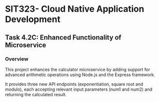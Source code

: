 # SIT323- Cloud Native Application Development
## Task 4.2C: Enhanced Functionality of Microservice
### Overview
This project enhances the calculator microservice by adding support for advanced arithmetic operations using Node.js and the Express framework.

It provides three new API endpoints (exponentiation, square root and modulo), each accepting relevant input parameters (num1 and num2) and returning the calculated result.

